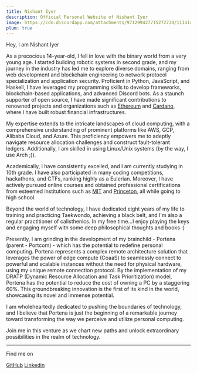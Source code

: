 ```yaml
---
title: Nishant Iyer
description: Official Personal Website of Nishant Iyer
image: https://cdn.discordapp.com/attachments/971299427715272734/1114144376311001168/Nishant_Iyer.png
plum: true
---
```

Hey, I am Nishant Iyer

As a precocious 14-year-old, I fell in love with the binary world from a very young age. I started building robotic systems in second grade, and my journey in the industry has led me to explore diverse domains, ranging from web development and blockchain engineering to network protocol specialization and application security. Proficient in Python, JavaScript, and Haskell, I have leveraged my programming skills to develop frameworks, blockchain-based applications, and advanced Discord bots. As a staunch supporter of open source, I have made significant contributions to renowned projects and organizations such as [Ethereum](https://ethereum.org) and [Cardano](https://cardano.org), where I have built robust financial infrastructures.

My expertise extends to the intricate landscapes of cloud computing, with a comprehensive understanding of prominent platforms like AWS, GCP, Alibaba Cloud, and Azure. This proficiency empowers me to adeptly navigate resource allocation challenges and construct fault-tolerant ledgers. Additionally, I am skilled in using Linux/Unix systems (by the way, I use Arch ;)).

Academically, I have consistently excelled, and I am currently studying in 10th grade. I have also participated in many coding competitions, hackathons, and CTFs, ranking highly as a Eulerian. Moreover, I have actively pursued online courses and obtained professional certifications from esteemed institutions such as [MIT](https://professional.mit.edu/course-catalog/blockchain-disruptive-technology) and [Princeton](https://www.coursera.org/learn/comparch), all while going to high school.

Beyond the world of technology, I have dedicated eight years of my life to training and practicing Taekwondo, achieving a black belt, and I'm also a regular practitioner of calisthenics. In my free time...I enjoy playing the keys and engaging myself with some deep philosophical thoughts and books :)

Presently, I am grinding in the development of my brainchild - Portena (parent - Portcom) - which has the potential to redefine personal computing. Portena represents a complex remote architecture solution that leverages the power of edge compute (CoaaS) to seamlessly connect to powerful and scalable instances without the need for physical hardware, using my unique remote connection protocol. By the implementation of my DRATP (Dynamic Resource Allocation and Task Prioritization) model, Portena has the potential to reduce the cost of owning a PC by a staggering 60%. This groundbreaking innovation is the first of its kind in the world, showcasing its novel and immense potential.

I am wholeheartedly dedicated to pushing the boundaries of technology, and I believe that Portena is just the beginning of a remarkable journey toward transforming the way we perceive and utilize personal computing.

Join me in this venture as we chart new paths and unlock extraordinary possibilities in the realm of technology.
***

Find me on

<p flex="~ gap-3 wrap" class="mt--2!">
  <a href="https://github.com/NishantIyer" target="_blank"> GitHub</a>
  <a href="https://www.linkedin.com/in/n1sh/" target="_blank"> Linkedin</a>
  

